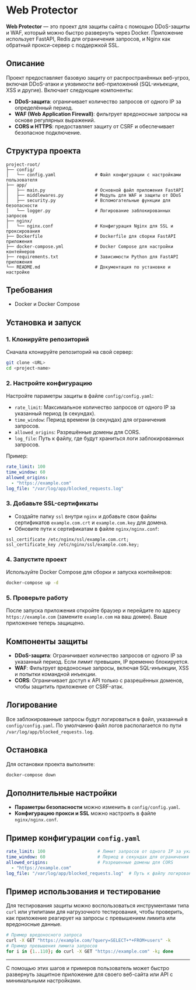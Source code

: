 
# Web Protector

**Web Protector** — это проект для защиты сайта с помощью DDoS-защиты и WAF, который можно быстро развернуть через Docker. Приложение использует FastAPI, Redis для ограничения запросов, и Nginx как обратный прокси-сервер с поддержкой SSL.

## Описание

Проект предоставляет базовую защиту от распространённых веб-угроз, включая DDoS-атаки и уязвимости веб-приложений (SQL-инъекции, XSS и другие). Включает следующие компоненты:

- **DDoS-защита**: ограничивает количество запросов от одного IP за определённый период.
- **WAF (Web Application Firewall)**: фильтрует вредоносные запросы на основе регулярных выражений.
- **CORS и HTTPS**: предоставляет защиту от CSRF и обеспечивает безопасное подключение.

## Структура проекта

```plaintext
project-root/
├── config/
│   └── config.yaml               # Файл конфигурации с настройками пользователя
├── app/
│   ├── main.py                   # Основной файл приложения FastAPI
│   ├── middlewares.py            # Модуль для WAF и защиты от DDoS
│   ├── security.py               # Вспомогательные функции для безопасности
│   └── logger.py                 # Логирование заблокированных запросов
├── nginx/
│   └── nginx.conf                # Конфигурация Nginx для SSL и проксирования
├── Dockerfile                    # Dockerfile для сборки FastAPI приложения
├── docker-compose.yml            # Docker Compose для настройки контейнеров
├── requirements.txt              # Зависимости Python для FastAPI приложения
└── README.md                     # Документация по установке и настройке
```

## Требования

- Docker и Docker Compose

## Установка и запуск

### 1. Клонируйте репозиторий

Сначала клонируйте репозиторий на свой сервер:

```bash
git clone <URL>
cd <project-name>
```

### 2. Настройте конфигурацию

Настройте параметры защиты в файле `config/config.yaml`:

- `rate_limit`: Максимальное количество запросов от одного IP за указанный период (в секундах).
- `time_window`: Период времени (в секундах) для ограничения запросов.
- `allowed_origins`: Разрешённые домены для CORS.
- `log_file`: Путь к файлу, где будут храниться логи заблокированных запросов.

Пример:

```yaml
rate_limit: 100
time_window: 60
allowed_origins:
  - "https://example.com"
log_file: "/var/log/app/blocked_requests.log"
```

### 3. Добавьте SSL-сертификаты

- Создайте папку `ssl` внутри `nginx` и добавьте свои файлы сертификатов `example.com.crt` и `example.com.key` для домена.
- Обновите пути к сертификатам в файле `nginx/nginx.conf`:

```nginx
ssl_certificate /etc/nginx/ssl/example.com.crt;
ssl_certificate_key /etc/nginx/ssl/example.com.key;
```

### 4. Запустите проект

Используйте Docker Compose для сборки и запуска контейнеров:

```bash
docker-compose up -d
```

### 5. Проверьте работу

После запуска приложения откройте браузер и перейдите по адресу `https://example.com` (замените `example.com` на ваш домен). Ваше приложение теперь защищено.

## Компоненты защиты

- **DDoS-защита**: Ограничивает количество запросов от одного IP за указанный период. Если лимит превышен, IP временно блокируется.
- **WAF**: Фильтрует вредоносные запросы, включая SQL-инъекции, XSS и попытки командной инъекции.
- **CORS**: Ограничивает доступ к API только с разрешённых доменов, чтобы защитить приложение от CSRF-атак.

## Логирование

Все заблокированные запросы будут логироваться в файл, указанный в `config/config.yaml`. По умолчанию файл логов располагается по пути `/var/log/app/blocked_requests.log`.

## Остановка

Для остановки проекта выполните:

```bash
docker-compose down
```

## Дополнительные настройки

- **Параметры безопасности** можно изменить в `config/config.yaml`.
- **Конфигурацию прокси и SSL** можно настроить в файле `nginx/nginx.conf`.

## Пример конфигурации `config.yaml`

```yaml
rate_limit: 100                    # Лимит запросов от одного IP за указанный период
time_window: 60                    # Период в секундах для ограничения запросов
allowed_origins:                   # Разрешенные домены для CORS
  - "https://example.com"
log_file: "/var/log/app/blocked_requests.log"  # Путь к файлу логирования заблокированных запросов
```

## Пример использования и тестирование

Для тестирования защиты можно воспользоваться инструментами типа `curl` или утилитами для нагрузочного тестирования, чтобы проверить, как приложение реагирует на запросы с превышением лимита или вредоносные данные.

```bash
# Пример вредоносного запроса
curl -X GET "https://example.com/?query=SELECT+*+FROM+users" -k
# Пример превышения лимита запросов
for i in {1..110}; do curl -X GET "https://example.com" -k; done
```

---

С помощью этих шагов и примеров пользователь может быстро развернуть защитное приложение для своего веб-сайта или API с минимальными настройками.
